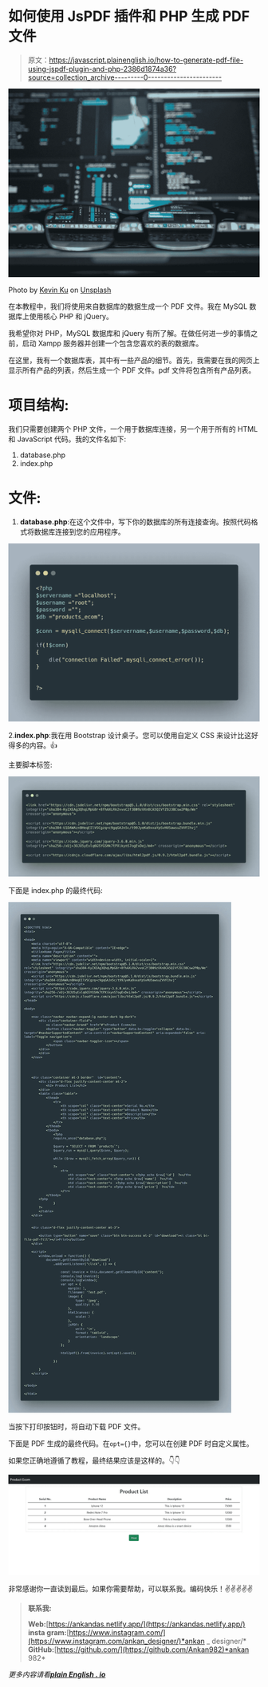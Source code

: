 # 如何使用 JsPDF 插件和 PHP 生成 PDF 文件

> 原文：<https://javascript.plainenglish.io/how-to-generate-pdf-file-using-jspdf-plugin-and-php-2386d1874a36?source=collection_archive---------0----------------------->

![](img/31089659cf5759e524e053e611a1e95f.png)

Photo by [Kevin Ku](https://unsplash.com/@ikukevk?utm_source=medium&utm_medium=referral) on [Unsplash](https://unsplash.com?utm_source=medium&utm_medium=referral)

在本教程中，我们将使用来自数据库的数据生成一个 PDF 文件。我在 MySQL 数据库上使用核心 PHP 和 jQuery。

我希望你对 PHP，MySQL 数据库和 jQuery 有所了解。在做任何进一步的事情之前，启动 Xampp 服务器并创建一个包含您喜欢的表的数据库。

在这里，我有一个数据库表，其中有一些产品的细节。首先，我需要在我的网页上显示所有产品的列表，然后生成一个 PDF 文件。pdf 文件将包含所有产品列表。

# 项目结构:

我们只需要创建两个 PHP 文件，一个用于数据库连接，另一个用于所有的 HTML 和 JavaScript 代码。我的文件名如下:

1.  database.php
2.  index.php

# 文件:

1.  **database.php**:在这个文件中，写下你的数据库的所有连接查询。按照代码格式将数据库连接到您的应用程序。

![](img/5b0105f6148940f0094c0430ca44dda8.png)

2.**index.php**:我在用 Bootstrap 设计桌子。您可以使用自定义 CSS 来设计比这好得多的内容。👍

主要脚本标签:

![](img/2fbdfbbe6a98cbc6b6ff035e70b21888.png)

下面是 index.php 的最终代码:

![](img/8b0dc1d8af572bd9250035026253e156.png)

当按下打印按钮时，将自动下载 PDF 文件。

下面是 PDF 生成的最终代码。在`opt={}`中，您可以在创建 PDF 时自定义属性。

如果您正确地遵循了教程，最终结果应该是这样的。👇👇

![](img/17b83345b91674c91d80948c688793b8.png)

非常感谢你一直读到最后。如果你需要帮助，可以联系我。编码快乐！✌✌✌✌✌

> **联系我:**
> 
> **Web:**[https://ankandas.netlify.app/](https://ankandas.netlify.app/)
> **insta gram:**[https://www.instagram.com/](https://www.instagram.com/ankan_designer/)*ankan _ designer/*
> **GitHub:**[https://github.com/](https://github.com/Ankan982)*ankan 982*

*更多内容请看*[***plain English . io***](http://plainenglish.io/)